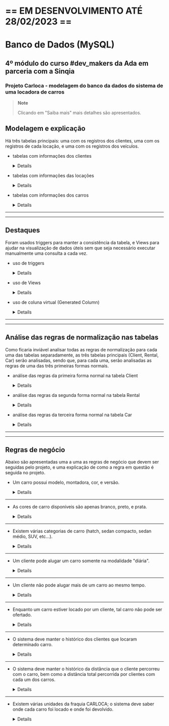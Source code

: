 # == EM DESENVOLVIMENTO ATÉ 28/02/2023 ==

# Banco de Dados (MySQL)
## 4º módulo do curso #dev_makers da Ada em parceria com a Sinqia
### Projeto Carloca - modelagem do banco da dados do sistema de uma locadora de carros

> **Note**
> 
> Clicando em "Saiba mais" mais detalhes são apresentados.

## Modelagem e explicação
Há três tabelas principais: uma com os registros dos clientes, uma com os registros de cada locação, e uma com os registros dos veículos.

- tabelas com informações dos clientes

  <details>

  ![client](https://user-images.githubusercontent.com/17331645/221346112-45ff80f7-c234-421c-9ecc-8c12c977ad38.png)

  Nesta modelagem cada cliente tem exatamente um nome, um endereço, e um telefone. Diferentes clientes (por exemplo um pai e seu filho) podem ter os mesmos endereço e telefone; além disso, clientes diferentes podem ter coincidentemente o mesmo nome.
  
  </details>
  
- tabelas com informações das locações

  <details>

  ![rental](https://user-images.githubusercontent.com/17331645/221346477-e5f87ca6-23fa-428e-9622-e5a6d31c49f1.png)

  A tabela Rental guarda os registros das locações. Os campos id_location_of_return, return_date, e car_km_at_return permanecem NULL até o término da locação, que termina quando o carro é efetivamente devolvido.

  A tabela Carloca_Location guarda as informações das unidades da franquia da Carloca, e, de forma semelhante à tabela Client, se liga às tabelas Address e Telephone.
  
  </details>
  
- tabelas com informações dos carros

  <details>
  
  ![car](https://user-images.githubusercontent.com/17331645/221346741-6b81054b-bbe8-4010-9bb2-97564041a008.png)

  A tabela Car previsivelmente guarda as informações dos carros. Cada carro tem um modelo, modelo este que, por sua vez, é exclusivo de uma montadora (portanto a informação do modelo carrega para Car a informação da montadora; por exemplo, não existe carro modelo Gol da Fiat, Gol é da Volkswagen).
  
  </details>

----
----

## Destaques

Foram usados triggers para manter a consistência da tabela, e Views para ajudar na visualização de dados úteis sem que seja necessário executar manualmente uma consulta a cada vez.

- uso de triggers

  <details>

  ![triggers consistência rental](https://user-images.githubusercontent.com/17331645/221385075-073670a5-4978-4ee0-ba63-329e55e85081.png)

  Triggers foram usados para auxiliar na manutenão do banco de dados. No exemplo acima, o código entre as linhas 5 e 8 garante que a data de devolução de um carro (ou seja, a data de término de uma locação) seja sempre posterior à data de início da locação.
  
  Já o código entre as linhas 10 e 13 garante que a quilometragem registrada ao término de uma locação não seja menor que a quilometragem no início da locação.
  
  O código entre as linhas 15 e 17 é explicado na seção "Regras de negócio", mais abaixo.
  
  Assim, pode-se ver que o uso de triggers pode ajudar na prevenção de inserção de dados errados nas tabelas, auxiliando na manutenção da consistência dos dados.

  </details>

- uso de Views

  <details>
  
  ![available_cars (1)](https://user-images.githubusercontent.com/17331645/221385506-0a03cd81-bb54-4af2-aafa-d502bc69b6fe.png)
  
  ![available_cars (2)](https://user-images.githubusercontent.com/17331645/221385508-47c8f791-6e15-427c-bd0d-73559b5e65ee.png)

  Views foram utilizadas para uma melhor vizualização de dados interessantes, sem que seja necesário a escrita manual da consulta a cada vez que se queira ver tais dados. Por exemplo a View nas imagens acima mostra de maneira simples os carros que não estão locados no momento (esta e as outras Views utilizadas são mais bem explicadas na seção "Regras de negócio", mais abaixo já que para cada regra há uma explicação de como ela está sendo seguida).

  </details>

- uso de coluna virtual (Generated Column) 

  <details>

  ![name com coluna virtual (2)](https://user-images.githubusercontent.com/17331645/221384847-01bde90d-f8c3-4f62-8123-98cc9f879471.png)

  ![name com coluna virtual (1)](https://user-images.githubusercontent.com/17331645/221384852-10d0c4e5-578c-4d80-8ccb-81807cd77252.png)
  
  A funcionalidade de coluna virtual foi utilizada aqui para gerar automaticamente os valores da coluna full_name. Caso algum valor nas outras colunas mude, por exemplo o nome mude de Isabel para Izabel, o nome completo na coluna full_name será atualizado automaticamente.

  </details>

----
----

## Análise das regras de normalização nas tabelas
Como ficaria inviável analisar todas as regras de normalização para cada uma das tabelas separadamente, as três tabelas principais (Client, Rental, Car) serão analisadas, sendo que, para cada uma, serão analisadas as regras de uma das três primeiras formas normais.

- análise das regras da primeira forma normal na tabela Client

  <details>
  
  ![client (2)](https://user-images.githubusercontent.com/17331645/221347841-41f74a71-d03f-430e-a8f6-2bc353871b27.png)

  Segundo o Material do Aluno, disponibilizado no Class pela Ada:
  "[...] dizemos que uma tabela está na 1FN quando não há grupo de dados repetidos, e também não há campos que guardam valores compostos".
  
  Podemos ver que não há grupo de dados repetidos, e que os campos que guardariam valores compostos (como endereço e telefone) foram substituídos por chaves extrangeiras de outras tabelas. Sendo assim, a tabela segue as regras da primeira forma normal.

  </details>
  
- análise das regras da segunda forma normal na tabela Rental

  <details>
  
  ![rental (1)](https://user-images.githubusercontent.com/17331645/221347967-f3aa7e75-8505-49ce-8445-cfedb52b020e.png)

  Pressupõe-se que a tabela já esteja na primeira forma normal.
  
  Segundo o Material do Aluno, disponibilizado no Class pela Ada:
  "Dizemos que uma tabela está na segunda forma normal(2FN) se ela estiver na 1FN e todos os atributos que são não chave (PK/FK) forem totalmente dependentes da chave primária da tabela".
  
  Todos os atributos que não são chave (aqueles atributos que, nesta tabela, não começam com id) são características intrínsecas da locação específica, isto é, são  completamente dependentes da chave primária. Portanto a tabela segue as regras da segunda forma normal.

  </details>
  
- análise das regras da terceira forma normal na tabela Car

  <details>
  
  ![car (1)](https://user-images.githubusercontent.com/17331645/221348178-5cf78cd3-fd5d-4d9a-aa1c-cd23f2ede4a4.png)
  
  Pressupõe-se que a tabela já esteja na segunda forma normal.

  Segundo o Material do Aluno, disponibilizado no Class pela Ada:
  "Dizemos que uma tabela está na terceira forma normal (3FN) se ela estiver na 2FN e não tivermos uma coluna não chave dependente de outra coluna não chave".
  
  Todos os atributos que não são chave (manufacture_year, price_per_day, etc) são independentes entre si, portanto as regras da terceira forma normal são seguidas.

  </details>

----
----

## Regras de negócio
Abaixo são apresentadas uma a uma as regras de negócio que devem ser seguidas pelo projeto, e uma explicação de como a regra em questão é seguida no projeto.

- Um carro possui modelo, montadora, cor, e versão.

  <details>

  ![2023-02-24 (1)](https://user-images.githubusercontent.com/17331645/221272479-a8c65ef9-fe10-4d05-a40d-aecf1eadc044.png)

  ![2023-02-24 (2)](https://user-images.githubusercontent.com/17331645/221272487-64b81229-919e-4003-b31c-931217a52fa3.png)

  ![model (2)](https://user-images.githubusercontent.com/17331645/221274752-96361671-61fb-47ea-a7c9-bdb48cd364bb.png)

  ![model (1)](https://user-images.githubusercontent.com/17331645/221274778-0532681f-868c-41e3-8023-05a67f1c134c.png)

  podemos ver através das imagens acima que, além de outros atributos, um carro tem modelo, cor, e versão. Como cada modelo tem uma montadora específica, a regra de negócio é respeitada.

  </details>
  
----

- As cores de carro disponíveis são apenas branco, preto, e prata.
 
  <details>

  ![color (1)](https://user-images.githubusercontent.com/17331645/221324245-0aba5712-fe75-43c6-9757-406e02dff086.png)

  ![color](https://user-images.githubusercontent.com/17331645/221324249-de8cd3b7-3217-4ba3-bd02-a5b53c604bf2.png)

  Cada carro tem exatamente uma cor, sendo que as cores estão listadas na tabela Color (para adicionar uma nova cor basta adicionar uma nova linha à tabela Color). Sendo assim, a regra de negócio é obedecida.
  
  </details>

----

- Existem várias categorias de carro (hatch, sedan compacto, sedan médio, SUV, etc...).

  <details>

  ![category (2)](https://user-images.githubusercontent.com/17331645/221324436-2466c714-9371-40b0-bf98-1df46c8f3e04.png)

  ![category (1)](https://user-images.githubusercontent.com/17331645/221324440-9d87a33f-e3f1-47c4-8d58-dd944b26beb1.png)

  Na modelagem seguida, cada carro possui uma categoria. As categorias estão listadas na tabela Category. Para adicionar uma nova categoria basta adicionar um novo registro (uma nova linha) à tabela Category. Assim, esta regra de negócio é obedecida.
  
  </details>

----

- Um cliente pode alugar um carro somente na modalidade "diária".

  <details>

  ![rental (1)](https://user-images.githubusercontent.com/17331645/221328214-20d33808-acbf-4239-93c2-d7276734d7e1.png)

  ![rental (2)](https://user-images.githubusercontent.com/17331645/221328218-aa0a8284-c181-42fa-afce-bd80b4a028f2.png)

  Cada registro de locação de carro (registrados na tabela Rental) possui as datas de início da locação, e de fim da locação (quando o carro é devolvido). Assim é possível saber quantos dias o cliente locatário ficou com o carro, para que o cliente seja cobrado de acordo com o número de dias que ficou com o carro. Sendo assim, esta regra de negócio é respeitada.

  </details>
  
----

- Um cliente não pode alugar mais de um carro ao mesmo tempo.

  <details>

  ![2023-02-24 (21)](https://user-images.githubusercontent.com/17331645/221328763-3ab61255-732d-4039-a7f7-967d75b810bd.png)

  ![2023-02-24 (22)](https://user-images.githubusercontent.com/17331645/221328765-c206c36c-f0f1-4c38-a845-1dada39f1ed4.png)

  Os triggers mostrados nas imagens acima impedem que um cliente que já esteja com um carro alugue um segundo carro. Os triggers funcionam da seguinte forma: os triggers verificam se na tabela de locação (Rental) existe algum registro para determinado cliente (identificado pelo campo id_client) em que a data de retorno do carro esteja nula (isto é, ainda não occoreu). Caso haja, isso significa que aquele cliente em questão já iniciou uma locação que ainda não terminou. Os triggers garantem que neste caso uma nova locação não possa ser registrada.
  
  </details>

----

- Enquanto um carro estiver locado por um cliente, tal carro não pode ser ofertado.

  <details>
  
  ![available_cars (1)](https://user-images.githubusercontent.com/17331645/221333356-38614d75-9645-4019-b161-1f7b62643d4a.png)

  ![available_cars (2)](https://user-images.githubusercontent.com/17331645/221333358-f5ac3aa5-9094-4e4e-9cc1-2a54fcdf33c9.png)
  
  Foi criada uma View que mostra de maneira atualizada os carros que não estão locados em determinado momento. Ofertando-se apenas os carros que estão presentes nesta View garante-se o cumprimento da regra de negócio.
  
  </details>

----

- O sistema deve manter o histórico dos clientes que locaram determinado carro.
 
  <details>
  
  ![view clientes que alugaram determinado carro (1)](https://user-images.githubusercontent.com/17331645/221334259-9c44bffe-b006-44f8-9ac0-8c33db44c109.png)

  ![view clientes que alugaram determinado carro (2)](https://user-images.githubusercontent.com/17331645/221334263-18fa487e-d5eb-42a9-87e4-dcfec2e15ddf.png)
  
  Foi criada uma View que mostra quais clientes já alugaram determinado carro, satisfazendo assim a regra de negócio.
  
  É interessante observar que esta mesma View possui ainda outra funcionalidade, semelhante: caso a View seja ordenada pelos ids dos clientes, será possível ter uma visualização fácil de quais carros determinado cliente já alugou (em vez de quais clientes já alugaram determinado carro).
  
  </details>

----

- O sistema deve manter o histórico da distância que o cliente percorreu com o carro, bem como a distância total percorrida por clientes com cada um dos carros.

  <details>
  
  ![view total travelled by clients distance for each car (2)](https://user-images.githubusercontent.com/17331645/221337080-93894dd8-be45-460d-8fb4-5cb48baa49a7.png)

  ![view total travelled by clients distance for each car (1)](https://user-images.githubusercontent.com/17331645/221337097-291c34dd-ea18-4b4d-98cc-52fd0c4154f2.png)

  ![view travelled distance by client and car (1)](https://user-images.githubusercontent.com/17331645/221337102-9cfe6fa8-3054-4c3b-a236-e3109567beff.png)

  ![view travelled distance by client and car (2)](https://user-images.githubusercontent.com/17331645/221337110-1c221b7b-96ec-4cad-b8e5-3aa9d5db9d78.png)

  Foram criadas duas Views para satisfazer as condições da regra de negócio: uma View que mostra a distância em quilômetros que cada cliente percorreu com cada carro, e outra View que mostra quanto cada um dos carros já percorreu em locações. Caso algum carro/cliente não apareça nas Views é porque ainda não há registro de locação para o cliente/carro em questão.
  
  Observação: é importante notar que a quilometragem de um carro no início de uma locação não é necessariamente igual à sua quilometragem ao término da sua locação anterior, haja vista que, entre locações sucessivas, o carro pode rodar por qualquer motivo que não seja uma locação; por exemplo, ele poderia ir à oficina.

  </details>

----

- Existem várias unidades da fraquia CARLOCA; o sistema deve saber onde cada carro foi locado e onde foi devolvido.

  <details>
  
  ![rental (1)](https://user-images.githubusercontent.com/17331645/221345384-0a5490ab-501f-4dcf-820e-3fe174b0a2a4.png)

  ![rental (2)](https://user-images.githubusercontent.com/17331645/221345385-163baba6-6df1-4226-b270-1af95a7b9eaf.png)

  A tabela Rental guarda informações de em que unidade da Carloca o aluguel foi iniciado, e em que unidade da Carloca o carro foi efetivamente devolvido. Portanto, a regra de negócio é atendida.
  
  Observação: importante notar que não necessariamente um carro será locado na unidade em que foi devolvido ao final da locação anterior, haja vista que, entre duas locações sucessivas, o carro pode por ser movido para outra unidade da Carloca.
  
  </details>
